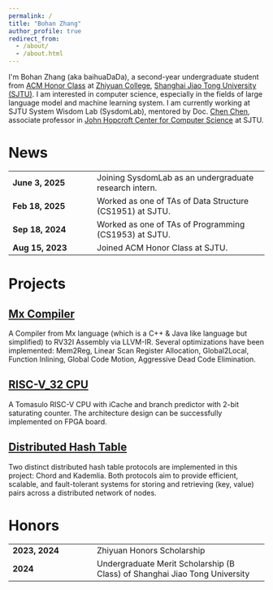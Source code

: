 ```yaml
---
permalink: /
title: "Bohan Zhang"
author_profile: true
redirect_from: 
  - /about/
  - /about.html
---
```


I'm Bohan Zhang (aka baihuaDaDa), a second-year undergraduate student from [ACM Honor Class](https://acm.sjtu.edu.cn) at [Zhiyuan College](https://zhiyuan.sjtu.edu.cn), [Shanghai Jiao Tong University (SJTU)](https://www.sjtu.edu.cn). I am interested in computer science, especially in the fields of large language model and machine learning system. I am currently working at SJTU System Wisdom Lab (SysdomLab), mentored by Doc. [Chen Chen](https://chenc10.github.io), associate professor in [John Hopcroft Center for Computer Science](https://jhc.sjtu.edu.cn) at SJTU.

News
======

<table style="border: none; width: 100%;">
<tr><td style="border: none; width: 150px; font-weight: bold;">June 3, 2025</td><td style="border: none;">Joining SysdomLab as an undergraduate research intern.</td></tr>
<tr><td style="border: none; width: 150px; font-weight: bold;">Feb 18, 2025</td><td style="border: none;">Worked as one of TAs of Data Structure (CS1951) at SJTU.</td></tr>
<tr><td style="border: none; width: 150px; font-weight: bold;">Sep 18, 2024</td><td style="border: none;">Worked as one of TAs of Programming (CS1953) at SJTU.</td></tr>
<tr><td style="border: none; width: 150px; font-weight: bold;">Aug 15, 2023</td><td style="border: none;">Joined ACM Honor Class at SJTU.</td></tr>
</table>

Projects
======

<!-- [Deep Cognition](), Contributor -->

[Mx Compiler](https://github.com/baihuaDaDa/Compiler-2024)
---

A Compiler from Mx language (which is a C++ & Java like language but simplified) to RV32I Assembly via LLVM-IR. Several optimizations have been implemented: Mem2Reg, Linear Scan Register Allocation, Global2Local, Function Inlining, Global Code Motion, Aggressive Dead Code Elimination.

[RISC-V_32 CPU](https://github.com/baihuaDaDa/RISC-V_CPU_Arch-2024)
---

A Tomasulo RISC-V CPU with iCache and branch predictor with 2-bit saturating counter. The architecture design can be successfully implemented on FPGA board.

[Distributed Hash Table](https://github.com/baihuaDaDa/DHT-2024)
---

Two distinct distributed hash table protocols are implemented in this project: Chord and Kademlia. Both protocols aim to provide efficient, scalable, and fault-tolerant systems for storing and retrieving (key, value) pairs across a distributed network of nodes.

Honors
======

<table style="border: none; width: 100%;">
<tr><td style="border: none; width: 150px; font-weight: bold;">2023, 2024</td><td style="border: none;">Zhiyuan Honors Scholarship</td></tr>
<tr><td style="border: none; width: 150px; font-weight: bold;">2024</td><td style="border: none;">Undergraduate Merit Scholarship (B Class) of Shanghai Jiao Tong University</td></tr>
</table>
